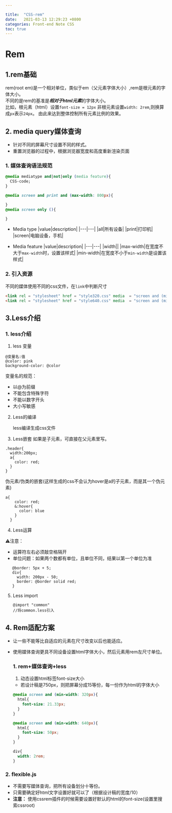 ```yaml
---

title:  "CSS-rem"
date:   2021-03-13 12:29:23 +0800
categories: Front-end Note CSS
toc: true
---
```



# Rem

## 1.rem基础
  rem(root em)是一个相对单位，类似于em（父元素字体大小）,rem是根元素的字体大小。\
  不同的是rem的基准是***相对于html元素***的字体大小。\
  比如，根元素（html）设置`font-size = 12px` 非根元素设置`width: 2rem`,则换算成`px`表示`24px`。
  由此来达到整体控制所有元素比例的效果。

## 2. media query媒体查询
  * 针对不同的屏幕尺寸设置不同的样式。
  * 重置浏览器的过程中，根据浏览器宽度和高度重新渲染页面

### 1. 媒体查询语法规范
  ```css
  @media mediatype and|not|only (media feature){
    CSS-code;
  }

  @media screen and print and (max-width: 800px){

  }
  @media screen only (){

  }
  ```
 * Media type
    |value|description|
    |---|---|
    |all|所有设备|
    |print|打印机|
    |screen|电脑设备，手机|

* Media feature
  |value|description|
  |---|---|
  |width||
  |max-width|在宽度不大于`max-width`时，设置该样式|
  |min-width|在宽度不小于`min-width`是设置该样式|

### 2. 引入资源
   不同的媒体使用不同的css文件，在`link`中判断尺寸
   ```html
   <link rel = "stylesheet" href = "style320.css" media  = "screen and (min-width: 320px)">
  <link rel = "stylesheet" href = "style640.css" media  = "screen and (min-width: 640px)>"
   ```

## 3.Less介绍
### 1. less介绍
1.  less 变量
   ```less
   @变量名:值
   @color: pink
   background-color: @color
   ```
   变量名的规范：
   * 以@为前缀
   * 不能包含特殊字符
   * 不能以数字开头
   * 大小写敏感

2. Less的编译
   
   less编译生成css文件

3. Less嵌套
   如果是子元素，可直接在父元素里写。
  ```less
  .header{
    width:200px;
    a{
      color: red;
    }
  }
  ```
  伪元素/伪类的嵌套(这样生成的css不会认为hover是a的子元素，而是其一个伪元素)
```  less
a{
    color: red;
    &:hover{
      color: blue
    }
  }
```


4. Less运算
  
  ⚠️注意： 
  * 运算符左右必须敲空格隔开
  * 单位问题：如果两个数都有单位，且单位不同，结果以第一个单位为准
```less
   @border: 5px + 5;
   div{
     width: 200px - 50;
     border: @border solid red;
   }
```
5. Less import
    ```less
    @import "common"
    //将common.less引入
    ```
  ## 4. Rem适配方案
* 让一些不能等比自适应的元素在尺寸改变以后也能适应。
* 使用媒体查询更具不同设备设置html字体大小，然后元素用rem左尺寸单位。



  ### 1. rem+媒体查询+less
  1. 动态设置html标签font-size大小
   * 若设计稿是750px，则把屏幕分成15等份，每一份作为html的字体大小
  ```css
  @media screen and (min-width: 320px){
    html{
      font-size: 21.33px;
    }
  }

  @media screen and (min-width: 640px){
    html{
      font-size: 50px;
    }
  }

  div{
    width: 2rem;
  }
  ```


### 2. flexible.js
   * 不需要写媒体查询，把所有设备划分十等份。
   * 只需要确定好html文字设置好就可以了（根据设计稿的宽度/10）
   * **注意：** 使用cssrem插件的时候需要设置好默认的html的font-size(设置里搜索cssroot)
